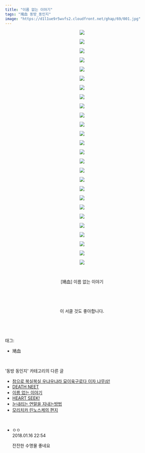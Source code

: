 ```yaml
---
title: "이름 없는 이야기"
tags: "鳩血 동방_동인지"
image: "https://d1l1ue9r5wvfs2.cloudfront.net/ghap/69/001.jpg"
---
```

<div class="article">
<p style="text-align: center; clear: none; float: none;"><img src="{{ site.imgserver9 }}/ghap/69/001.jpg"/></p>
<p style="text-align: center; clear: none; float: none;"><img src="{{ site.imgserver9 }}/ghap/69/002.jpg"/></p>
<p style="text-align: center; clear: none; float: none;"><img src="{{ site.imgserver9 }}/ghap/69/003.jpg"/></p>
<p style="text-align: center; clear: none; float: none;"><img src="{{ site.imgserver9 }}/ghap/69/004.jpg"/></p>
<p style="text-align: center; clear: none; float: none;"><img src="{{ site.imgserver9 }}/ghap/69/005.jpg"/></p>
<p style="text-align: center; clear: none; float: none;"><img src="{{ site.imgserver9 }}/ghap/69/006.jpg"/></p>
<p style="text-align: center; clear: none; float: none;"><img src="{{ site.imgserver9 }}/ghap/69/007.jpg"/></p>
<p style="text-align: center; clear: none; float: none;"><img src="{{ site.imgserver9 }}/ghap/69/008.jpg"/></p>
<p style="text-align: center; clear: none; float: none;"><img src="{{ site.imgserver9 }}/ghap/69/009.jpg"/></p>
<p style="text-align: center; clear: none; float: none;"><img src="{{ site.imgserver9 }}/ghap/69/010.jpg"/></p>
<p style="text-align: center; clear: none; float: none;"><img src="{{ site.imgserver9 }}/ghap/69/011.jpg"/></p>
<p style="text-align: center; clear: none; float: none;"><img src="{{ site.imgserver9 }}/ghap/69/012.jpg"/></p>
<p style="text-align: center; clear: none; float: none;"><img src="{{ site.imgserver9 }}/ghap/69/013.jpg"/></p>
<p style="text-align: center; clear: none; float: none;"><img src="{{ site.imgserver9 }}/ghap/69/014.jpg"/></p>
<p style="text-align: center; clear: none; float: none;"><img src="{{ site.imgserver9 }}/ghap/69/015.jpg"/></p>
<p style="text-align: center; clear: none; float: none;"><img src="{{ site.imgserver9 }}/ghap/69/016.jpg"/></p>
<p style="text-align: center; clear: none; float: none;"><img src="{{ site.imgserver9 }}/ghap/69/017.jpg"/></p>
<p style="text-align: center; clear: none; float: none;"><img src="{{ site.imgserver9 }}/ghap/69/018.jpg"/></p>
<p style="text-align: center; clear: none; float: none;"><img src="{{ site.imgserver9 }}/ghap/69/019.jpg"/></p>
<p style="text-align: center; clear: none; float: none;"><img src="{{ site.imgserver9 }}/ghap/69/020.jpg"/></p>
<p style="text-align: center; clear: none; float: none;"><img src="{{ site.imgserver9 }}/ghap/69/021.jpg"/></p>
<p style="text-align: center; clear: none; float: none;"><img src="{{ site.imgserver9 }}/ghap/69/022.jpg"/></p>
<p style="text-align: center; clear: none; float: none;"><img src="{{ site.imgserver9 }}/ghap/69/023.jpg"/></p>
<p style="text-align: center; clear: none; float: none;"><img src="{{ site.imgserver9 }}/ghap/69/024.jpg"/></p>
<p style="text-align: center; clear: none; float: none;"><img src="{{ site.imgserver9 }}/ghap/69/025.jpg"/></p>
<p style="text-align: center; clear: none; float: none;"><img src="{{ site.imgserver9 }}/ghap/69/026.jpg"/></p>
<p style="text-align: center; clear: none; float: none;"><br/></p>
<p style="text-align: center; clear: none; float: none;">[鳩血] 이름 없는 이야기</p>
<p style="text-align: center; clear: none; float: none;"><br/></p>
<p style="text-align: center; clear: none; float: none;"><br/></p>
<p style="text-align: center; clear: none; float: none;">이 서클 것도 좋아합니다.</p>
<p><br/></p>
</div><br/>
<div class="tagTrail">
<p>태그: </p>
<ul>
<li>鳩血</li>
</ul>
</div><br/>
<div class="another">
<p>'동방 동인지' 카테고리의 다른 글</p>
<ul>
<li><a href="/ghap_71">참으로 복실복실 우냐우냐라 묘이육구로다 이자 냐무삼!</a></li>
<li><a href="/ghap_70">DEATH NEET</a></li>
<li><a href="/ghap_69">이름 없는 이야기</a></li>
<li><a href="/ghap_68">HEART SEEK!</a></li>
<li><a href="/ghap_67">눈내리는 연말을 지내는방법</a></li>
<li><a href="/ghap_66">모리치카 린노스케의 편지</a></li>
</ul>
</div><br/>
<div class="cb_module cb_fluid">
<div class="cb_wrt cb_profile">
<div class="comment">
<ul>
<li class="cb_thumb_off" id="comment15175902">
<div class="cb_comment_area">
<div class="cb_info_area">
<div class="cb_section">
<span class="cb_nick_name">ㅇㅇ</span>
</div>
<div class="cb_section">
<span class="cb_date">2018.01.16 22:54 </span>
</div>
</div>
<div class="cb_dsc_comment">
<p class="cb_dsc">
											잔잔한 수명물 좋네요
										</p>
</div>
</div></li>
</ul>
</div>
</div><!-- commentList close -->
</div><br/>
